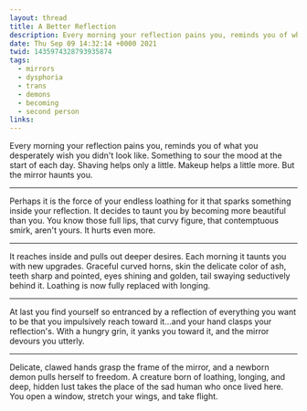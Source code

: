 ```yaml
---
layout: thread
title: A Better Reflection
description: Every morning your reflection pains you, reminds you of what you desperately wish you didn't look like. Something to sour the mood at the start of each day. Shaving helps only a little. Makeup helps a little more. But the mirror haunts you.
date: Thu Sep 09 14:32:14 +0000 2021
twid: 1435974328793935874
tags:
  - mirrors
  - dysphoria
  - trans
  - demons
  - becoming
  - second person
links:
---
```

<article class="thread">
<section class="tweet">
<p>Every morning your reflection pains you, reminds you of what you desperately wish you didn't look like. Something to sour the mood at the start of each day. Shaving helps only a little. Makeup helps a little more. But the mirror haunts you.</p>
</section>
<hr class="tweet_sep">
<section class="tweet">
<p>Perhaps it is the force of your endless loathing for it that sparks something inside your reflection. It decides to taunt you by becoming more beautiful than you. You know those full lips, that curvy figure, that contemptuous smirk, aren't yours. It hurts even more.</p>
</section>
<hr class="tweet_sep">
<section class="tweet">
<p>It reaches inside and pulls out deeper desires. Each morning it taunts you with new upgrades. Graceful curved horns, skin the delicate color of ash, teeth sharp and pointed, eyes shining and golden, tail swaying seductively behind it. Loathing is now fully replaced with longing.</p>
</section>
<hr class="tweet_sep">
<section class="tweet">
<p>At last you find yourself so entranced by a reflection of everything you want to be that you impulsively reach toward it...and your hand clasps your reflection's. With a hungry grin, it yanks you toward it, and the mirror devours you utterly.</p>
</section>
<hr class="tweet_sep">
<section class="tweet">
<p>Delicate, clawed hands grasp the frame of the mirror, and a newborn demon pulls herself to freedom. A creature born of loathing, longing, and deep, hidden lust takes the place of the sad human who once lived here. You open a window, stretch your wings, and take flight.</p>
</section>
</article>

